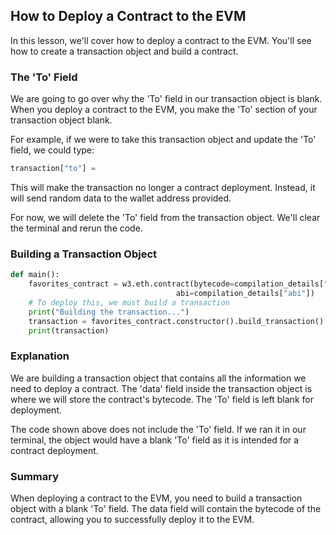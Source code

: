 ## How to Deploy a Contract to the EVM

In this lesson, we'll cover how to deploy a contract to the EVM. You'll see how to create a transaction object and build a contract.

### The 'To' Field

We are going to go over why the 'To' field in our transaction object is blank. When you deploy a contract to the EVM, you make the 'To' section of your transaction object blank. 

For example, if we were to take this transaction object and update the 'To' field, we could type:
```python
transaction["to"] = 
```
This will make the transaction no longer a contract deployment. Instead, it will send random data to the wallet address provided.

For now, we will delete the 'To' field from the transaction object. We'll clear the terminal and rerun the code.

### Building a Transaction Object
```python
def main():
    favorites_contract = w3.eth.contract(bytecode=compilation_details["bytecode"],
                                     abi=compilation_details["abi"])
    # To deploy this, we must build a transaction
    print("Building the transaction...")
    transaction = favorites_contract.constructor().build_transaction()
    print(transaction)
```

### Explanation

We are building a transaction object that contains all the information we need to deploy a contract. The 'data' field inside the transaction object is where we will store the contract's bytecode. The 'To' field is left blank for deployment.

The code shown above does not include the 'To' field. If we ran it in our terminal, the object would have a blank 'To' field as it is intended for a contract deployment.

### Summary

When deploying a contract to the EVM, you need to build a transaction object with a blank 'To' field. The data field will contain the bytecode of the contract, allowing you to successfully deploy it to the EVM.
